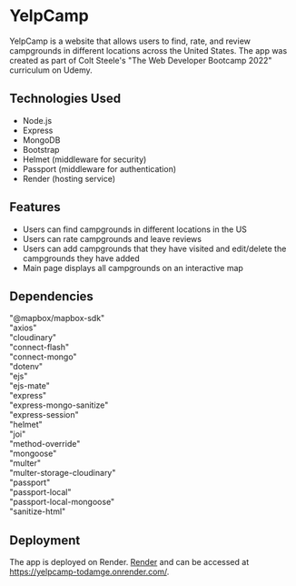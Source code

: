 # YelpCamp
YelpCamp is a website that allows users to find, rate, and review campgrounds in different locations 
across the United States. The app was created as part of Colt Steele's "The Web Developer Bootcamp 2022" curriculum on Udemy.
## Technologies Used
* Node.js  
* Express  
* MongoDB  
* Bootstrap  
* Helmet (middleware for security)  
* Passport (middleware for authentication)  
* Render (hosting service)  
## Features
* Users can find campgrounds in different locations in the US  
* Users can rate campgrounds and leave reviews  
* Users can add campgrounds that they have visited and edit/delete the campgrounds they have added  
* Main page displays all campgrounds on an interactive map  
## Dependencies
"@mapbox/mapbox-sdk"  
"axios"  
"cloudinary"  
"connect-flash"  
"connect-mongo"  
"dotenv"  
"ejs"  
"ejs-mate"  
"express"  
"express-mongo-sanitize"  
"express-session"  
"helmet"  
"joi"  
"method-override"  
"mongoose"  
"multer"  
"multer-storage-cloudinary"  
"passport"  
"passport-local"  
"passport-local-mongoose"  
"sanitize-html"  
## Deployment
The app is deployed on Render. [Render](https://render.com/) and can be accessed at https://yelpcamp-todamge.onrender.com/.
